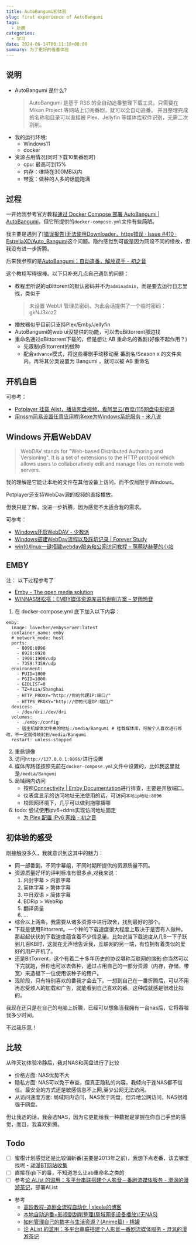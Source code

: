 ```yaml
---
title: AutoBangumi初体验
slug: first experience of AutoBangumi
tags:
  - 折腾
categories:
  - 学习
date: 2024-06-14T00:11:18+08:00
summary: 为了更好的看番体验
---
```

## 说明 
- AutoBangumi 是什么?
  > AutoBangumi 是基于 RSS 的全自动追番整理下载工具。只需要在 Mikan Project 等网站上订阅番剧，就可以全自动追番。 并且整理完成的名称和目录可以直接被 Plex、Jellyfin 等媒体库软件识别，无需二次刮削。
- 我的运行环境:
  - Windows11
  - docker
- 资源占用情况(同时下载10集番剧时)
  - cpu: 最高可到15%
  - 内存：维持在300MB以内 
  - 带宽：做种的人多的话能跑满

## 过程 
一开始我参考官方教程[通过 Docker Compose 部署 AutoBangumi | AutoBangumi](https://www.autobangumi.org/deploy/docker-compose.html )，但它所提供的`docker-compose.yml`文件有些简陋。

我主要是遇到了[[错误报告]无法使用Downloader，https错误 · Issue #410 · EstrellaXD/Auto_Bangumi](https://github.com/EstrellaXD/Auto_Bangumi/issues/410 )这个问题。隐约感觉到可能是因为网段不同的缘故，但我没有进一步折腾。

后来我参照的是[AutoBangumi：自动追番，解放双手 - 初之音](https://www.himiku.com/archives/auto-bangumi.html )

这个教程写得很棒。以下只补充几点自己遇到的问题：
- 教程里所说的qBittorent的默认密码并不为`adminadmin`，而是要去运行日志里找，类似于 
   > 未设置 WebUI 管理员密码。为此会话提供了一个临时密码：gkNJ3xcz2
- 播放器似乎目前只支持Plex/Emby/Jellyfin
- AutoBangumi的web ui没提供的功能，可以去qBittorrent那边找
- 重命名通过qBittorrent下载的，但是想让 AB 重命名的番剧(好像不起作用？)
   - 先限制qBittorrent的做种
   - 配合`advance`模式，将这些番剧手动移动至 番剧名/Season x 的文件夹内，再将其分类设置为 Bangumi ，就可以被 AB 重命名

## 开机自启
可参考：

- [Potplayer 挂载 Alist，播放网盘视频，看阿里云/百度/115网盘电影资源](https://www.bilibili.com/video/BV1oC4y1f7uY/ )
- [用nssm简易设置任意应用程序exe为Windows系统服务 - 米八说](https://www.mibashuo.com/post/set-exe-as-system-service-with-nssm )

## Windows 开启WebDAV
> WebDAV stands for "Web-based Distributed Authoring and Versioning". It is a set of extensions to the HTTP protocol which allows users to collaboratively edit and manage files on remote web servers.

我的理解是它能让本地的文件在其他设备上访问，而不仅局限于Windows。

Potplayer还支持WebDav源的视频的直接播放。

但我只是了解，没进一步折腾，因为感觉不太适合我的需求。

可参考： 
- [Windows开启WebDAV - 少数派](https://sspai.com/post/78540 )
- [Windows搭建WebDav流程以及踩坑记录 | Forever Study](https://www.yydnas.cn/2023/08/2023.08.01-Windows%E6%90%AD%E5%BB%BAWebDav%E6%B5%81%E7%A8%8B%E4%BB%A5%E5%8F%8A%E8%B8%A9%E5%9D%91%E8%AE%B0%E5%BD%95/index.html )
- [win10/linux一键搭建webdav服务和公网访问教程 – 萌萌哒赫萝的小站](https://www.horosama.com/archives/259 )

## EMBY
注： 以下过程参考了
  - [Emby - The open media solution](https://emby.media/index.html )
  - [WINNAS轻松搭：EMBY媒体资源库进阶刮削方案 – 梦雨玲音](https://www.rainlain.com/index.php/2024/02/28/2023/ )

1. 在 docker-compose.yml 底下加入以下内容：
```docker
emby:
  image: lovechen/embyserver:latest
  container_name: emby
  # network_mode: host
  ports:
    - 8096:8096
    - 8920:8920
    - 1900:1900/udp
    - 7359:7359/udp
  environment:
    - PUID=1000
    - PGID=1000
    - GIDLIST=0
    - TZ=Asia/Shanghai
    - HTTP_PROXY="http://你的代理IP:端口/"
    - HTTPS_PROXY="http://你的代理IP:端口/"
  devices:
    - /dev/dri:/dev/dri
  volumes:
    - ./emby:/config
    - 宿主机媒体文件夹的地址:/media/Bangumi # 挂载媒体库，可按个人喜欢进行修改，不一定就得映射到/media/Bangumi
  restart: unless-stopped
```
2. 重启镜像 
3. 访问`http://127.0.0.1:8096/`进行设置 
4. 媒体库路径按照先前在`docker-compose.yml`文件中设置的，比如我这里就是`/media/Bangumi`
5. 局域网内访问
   - 按照[Connectivity | Emby Documentation](https://emby.media/support/articles/Connectivity.html )进行排查，主要是开放端口。
   - 仪表盘显示的访问地址无法使用的话，可访问`本地ip地址:8096`
   - 校园网环境下，几乎可以做到拖哪播哪
6. todo: 尝试使用ipv6+ddns实现访问地址固定
   - [为 Plex 配置 IPv6 网络 - 初之音](https://www.himiku.com/archives/plex-with-ipv6.html )

## 初体验的感受 
刚接触没多久，我就意识到这其中的魅力：
- 同一部番剧，不同字幕组，不同时期所提供的资源质量不同。
- 资源质量好坏的评判标准有很多点,对我来说：
  1. 内封字幕 > 内嵌字幕 
  2. 简体字幕 > 繁体字幕 
  3. 中日双语 > 简体字幕 
  4. BDRip > WebRip
  5. 翻译质量
  6. ...
- 综合以上两条，我需要从诸多资源中进行取舍，找到最好的那个。
- 下载是使用Bittorrent。一个种的下载速度很大程度上取决于是否有人做种。那起起伏伏的下载速度蕴含着不少信息量。比如说当下载速度从几B一下子跃到几百KB时，这就在无声地告诉我，互联网的另一端，有位拥有着类似的爱好的用户开机了。
- 还是BitTorrent，这个有着二十多年历史的协议堪称互联网的缩影:你当然可以下完就跑，但你也可以去做种，通过占用自己的一部分资源（内存，存储，带宽）来造福下一位使用该种子的用户。
- 现阶段，只有特别喜欢的番我才会去下。一想到自己在一番折腾后，可以不用再忍受烦人的加载和广告，就能看到自己喜欢的番。这种成就感是很难比拟的。

我现在还只是在自己的电脑上折腾，已经可以想象当我拥有一台nas后，它将吞噬我多少时间。

不过我乐意！

## 比较 
从昨天初体验冷静后，我对NAS和网盘进行了比较
- 价格方面: NAS优势不大
- 隐私方面: NAS可以免于审查，但真正隐私的内容，我倾向于连NAS都不信任。最安全的方式还是敏感信息不上网,至少公网无法访问。
- 从访问速度方面: 局域网内访问，NAS优于网盘，但异地公网访问，NAS很难强于网盘。

但让我选的话，我会选NAS，因为它更能给我一种数据是掌握在你自己手里的感觉，而且，我喜欢折腾。

## Todo 
- [ ] 蜜柑计划感觉还是比较偏新番(主要是2013年之前)，我想下点老番，该去哪里找呢 
      - [动漫BT网站收集](https://iblog.ren/posts/40/ )
- [ ] 直接在qb下的番，不知道怎么让ab重命名之类的
- [ ] 参考[论 AList 的滥用：多平台串联搭建个人影音－番剧流媒体服务 - 澄沨的漫游茶记](https://champhoon.xyz/note/alist-streaming/ )，部署AList

- 参考 
  - [高阶教程-追剧全流程自动化 | sleele的博客](https://sleele.com/2020/03/16/%E9%AB%98%E9%98%B6%E6%95%99%E7%A8%8B-%E8%BF%BD%E5%89%A7%E5%85%A8%E6%B5%81%E7%A8%8B%E8%87%AA%E5%8A%A8%E5%8C%96/ )
  - [本地自动追番+影视剧刮削整理(局域网多设备播放)(无NAS)](https://feng.red/300%20%E8%AF%84%E4%BB%B7/s/%E6%9C%AC%E5%9C%B0%E8%87%AA%E5%8A%A8%E8%BF%BD%E7%95%AA+%E5%BD%B1%E8%A7%86%E5%89%A7%E5%88%AE%E5%89%8A%E6%95%B4%E7%90%86(%E5%B1%80%E5%9F%9F%E7%BD%91%E5%A4%9A%E8%AE%BE%E5%A4%87%E6%92%AD%E6%94%BE)(%E6%97%A0nas)/ )
  - [如何管理自己的数字与生活资源？(Anime篇) - 桃罐](https://freshp0325.xyz/posts/2023071701 )
  - [论 AList 的滥用：多平台串联搭建个人影音－番剧流媒体服务 - 澄沨的漫游茶记](https://champhoon.xyz/note/alist-streaming/ )